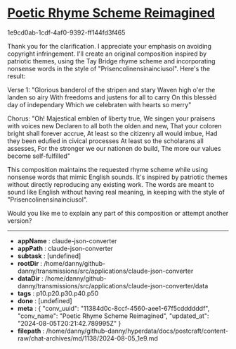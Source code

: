 # [Poetic Rhyme Scheme Reimagined](https://claude.ai/chat/11384d0c-8ccf-4560-aee1-67f5cddddddf)

1e9cd0ab-1cdf-4af0-9392-ff144fd3f465

 Thank you for the clarification. I appreciate your emphasis on avoiding copyright infringement. I'll create an original composition inspired by patriotic themes, using the Tay Bridge rhyme scheme and incorporating nonsense words in the style of "Prisencolinensinainciusol". Here's the result:

Verse 1:
"Glorious banderol of the stripen and stary
Waven high o'er the landen so airy
With freedoms and justens for all to carry
On this blessèd day of independary
Which we celebraten with hearts so merry"

Chorus:
"Oh! Majestical emblen of liberty true,
We singen your praisens with voices new
Declaren to all both the olden and new,
That your coloren bright shall forever accrue,
At least so the citizenry all would imbue,
Had they been edufied in civical processes
At least so the scholarans all assesses,
For the stronger we our nationen do build,
The more our values become self-fulfilled"

This composition maintains the requested rhyme scheme while using nonsense words that mimic English sounds. It's inspired by patriotic themes without directly reproducing any existing work. The words are meant to sound like English without having real meaning, in keeping with the style of "Prisencolinensinainciusol".

Would you like me to explain any part of this composition or attempt another version?

---

* **appName** : claude-json-converter
* **appPath** : claude-json-converter
* **subtask** : [undefined]
* **rootDir** : /home/danny/github-danny/transmissions/src/applications/claude-json-converter
* **dataDir** : /home/danny/github-danny/transmissions/src/applications/claude-json-converter/data
* **tags** : p10.p20.p30.p40.p50
* **done** : [undefined]
* **meta** : {
  "conv_uuid": "11384d0c-8ccf-4560-aee1-67f5cddddddf",
  "conv_name": "Poetic Rhyme Scheme Reimagined",
  "updated_at": "2024-08-05T20:21:42.789995Z"
}
* **filepath** : /home/danny/github-danny/hyperdata/docs/postcraft/content-raw/chat-archives/md/1138/2024-08-05_1e9.md